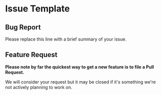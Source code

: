 <!-- You can erase any parts of this template not applicable to your Issue. -->
# Issue Template

## Bug Report

Please replace this line with a brief summary of your issue.

## Feature Request

**Please note by far the quickest way to get a new feature is to file a Pull Request.**

We will consider your request but it may be closed if it's something we're not actively planning to work on.
